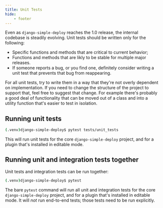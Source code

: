 ```yaml
---
title: Unit Tests
hide:
    - footer
---
```


Even as `django-simple-deploy` reaches the 1.0 release, the internal codebase is steadily evolving. Unit tests should be written only for the following:

- Specific functions and methods that are critical to current behavior;
- Functions and methods that are likly to be stable for multiple major releases.
- If someone reports a bug, or you find one, definitely consider writing a unit test that prevents that bug from reappearing.

For all unit tests, try to write them in a way that they're not overly dependent on implementation. If you need to change the structure of the project to support that, feel free to suggest that change. For example there's probably a good deal of functionality that can be moved out of a class and into a utility function that's easier to test in isolation.

Running unit tests
---

```sh
(.venv)django-simple-deploy$ pytest tests/unit_tests
```

This will run unit tests for the core `django-simple-deploy` project, and for a plugin that's installed in editable mode.

Running unit and integration tests together
---

Unit tests and integration tests can be run together:

```sh
(.venv)django-simple-deploy$ pytest
```

The bare `pytest` command will run all unit and integration tests for the core `django-simple-deploy` project, and for a plugin that's installed in editable mode. It will *not* run end-to-end tests; those tests need to be run explicitly.